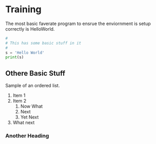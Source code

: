 # Training


The most basic faverate program to ensrue the enviornment is setup correctly is HelloWorld.

``` python
#
# This has some basic stuff in it
#
s = 'Hello World'
print(s)
```
## Othere Basic Stuff
Sample of an ordered list.
1. Item 1
1. Item 2
   1. Now What
   1. Next
   1. Yet Next
1. What next

### Another Heading